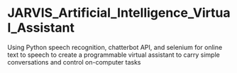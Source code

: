 # JARVIS_Artificial_Intelligence_Virtual_Assistant
Using Python speech recognition, chatterbot API, and selenium for online text to speech to create a programmable virtual assistant to carry simple conversations and control on-computer tasks
